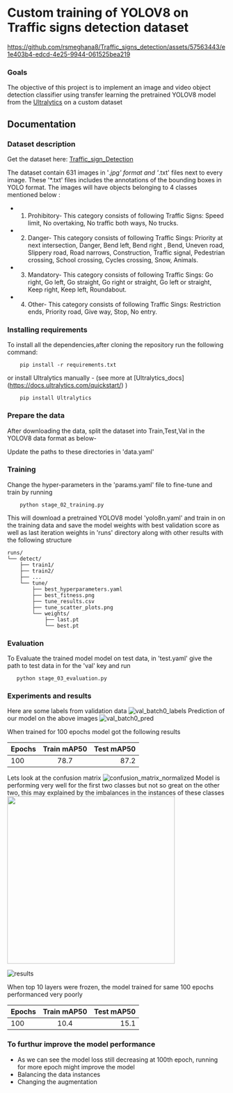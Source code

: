 # Custom training of YOLOV8 on Traffic signs detection dataset

https://github.com/rsmeghana8/Traffic_signs_detection/assets/57563443/e1e403b4-edcd-4e25-9944-061525bea219

### Goals

The objective of this project is to implement an image and video object detection classifier using transfer learning the pretrained YOLOV8 model from the [Ultralytics](https://ultralytics.com/) on a custom dataset

## Documentation
### Dataset description
Get the dataset here: [Traffic_sign_Detection](https://www.kaggle.com/datasets/valentynsichkar/traffic-signs-dataset-in-yolo-format)

The dataset contain 631 images in '*.jpg' format and '*.txt' files next to every image. These '*.txt' files includes the annotations of the bounding boxes in YOLO format. The images will have objects belonging to 4 classes mentioned below :

* 1. Prohibitory- This category consists of following Traffic Signs: 
 Speed limit, No overtaking, No traffic both ways, No trucks.

* 2. Danger-  This category consists of following Traffic Sings: Priority at next intersection, Danger, Bend left, Bend 
 right , Bend, Uneven road, Slippery road, Road narrows, Construction, Traffic signal, Pedestrian crossing, School crossing, Cycles crossing, Snow, Animals.
* 3. Mandatory- This category consists of following Traffic Sings: 
Go right, Go left, Go straight, Go right or straight, Go left or straight, Keep right, Keep left, Roundabout.

* 4. Other- This category consists of following Traffic Sings: Restriction ends, Priority road, Give way, Stop, No entry.

### Installing requirements
To install all the dependencies,after cloning the repository run the following command:
```
    pip install -r requirements.txt
```

or install Ultralytics manually - (see more at [Ultralytics_docs] (https://docs.ultralytics.com/quickstart/) )
```
    pip install Ultralytics
```

### Prepare the data
After downloading the data, split the dataset into Train,Test,Val in the YOLOV8 data format as below-

Update the paths to these directories in 'data.yaml'

### Training
Change the hyper-parameters in the 'params.yaml' file to fine-tune and train by running 
```
    python stage_02_training.py

```
This will download a pretrained YOLOV8 model 'yolo8n.yaml' and train in on the training data and save the model weights with best validation score as well as last iteration weights in 'runs' directory along with other results with the following structure
```
runs/
└── detect/
    ├── train1/
    ├── train2/
    ├── ...
    └── tune/
        ├── best_hyperparameters.yaml
        ├── best_fitness.png
        ├── tune_results.csv
        ├── tune_scatter_plots.png
        └── weights/
            ├── last.pt
            └── best.pt
```

### Evaluation
To Evaluate the trained model model on test data, in 'test.yaml' give the path to test data in for the 'val' key and run
```
   python stage_03_evaluation.py
```
### Experiments and results
Here are some labels from validation data
![val_batch0_labels](https://github.com/rsmeghana8/Traffic_signs_detection/assets/57563443/7e0f0424-3f69-48b2-b7a5-462d97810397)
Prediction of our model on the above images
![val_batch0_pred](https://github.com/rsmeghana8/Traffic_signs_detection/assets/57563443/0a917b6c-b6b6-44bb-965c-ab13c5c2fbd5)

When trained for 100 epochs model got the following results

|      Epochs   |  Train mAP50    | Test mAP50 |
| :------------ |:---------------:| ----------:|
|       100     |      78.7       |    87.2    |


Lets look at the confusion matrix
![confusion_matrix_normalized](https://github.com/rsmeghana8/Traffic_signs_detection/assets/57563443/8f3d9ad9-8b16-4e44-a115-41a23f3f9830)
Model is performing very well for the first two classes but not so great on the other two, this may explained by the imbalances in the instances of these classes
<img src="https://github.com/rsmeghana8/Traffic_signs_detection/assets/57563443/38b75067-f770-4b3e-baa5-28b7ddf8bce3" width="385px" align="center">

![results](https://github.com/rsmeghana8/Traffic_signs_detection/assets/57563443/573f37f9-6f95-43a3-b911-a8ed63905b08)

When top 10 layers were frozen, the model trained for same 100 epochs performanced very poorly

|      Epochs   |  Train mAP50    | Test mAP50 |
| :------------ |:---------------:| ----------:|
|       100     |      10.4       |    15.1    |

### To furthur improve the model performance
* As we can see the model loss still decreasing at 100th epoch, running for more epoch might improve the model
* Balancing the data instances
* Changing the augmentation 




    



